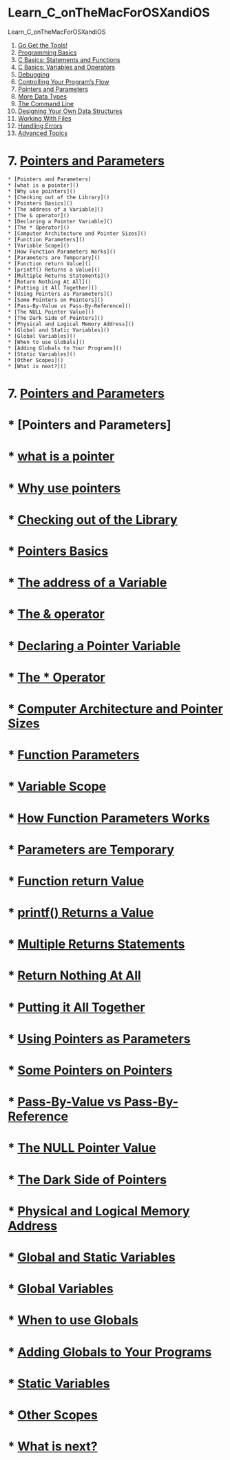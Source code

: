 # Learn_C_onTheMacForOSXandiOS

Learn_C_onTheMacForOSXandiOS

1. [Go Get the Tools!]()
2. [Programming Basics]()
3. [C Basics: Statements and Functions]()
4. [C Basics: Variables and Operators]()
5. [Debugging]()
6. [Controlling Your Program’s Flow]()
7. [Pointers and Parameters]()
8. [More Data Types]()
9. [The Command Line]()
10. [Designing Your Own Data Structures]()
11. [Working With Files]()
12. [Handling Errors]()
13. [Advanced Topics]()


# 7. [Pointers and Parameters]()

	* [Pointers and Parameters]
	* [what is a pointer]()
	* [Why use pointers]()
	* [Checking out of the Library]()
	* [Pointers Basics]()
	* [The address of a Variable]()
	* [The & operator]()
	* [Declaring a Pointer Variable]()
	* [The * Operator]()
	* [Computer Architecture and Pointer Sizes]()
	* [Function Parameters]()
	* [Variable Scope]()
	* [How Function Parameters Works]()
	* [Parameters are Temporary]()
	* [Function return Value]()
	* [printf() Returns a Value]()
	* [Multiple Returns Statements]()
	* [Return Nothing At All]()
	* [Putting it All Together]()
	* [Using Pointers as Parameters]()
	* [Some Pointers on Pointers]()
	* [Pass-By-Value vs Pass-By-Reference]()
	* [The NULL Pointer Value]()
	* [The Dark Side of Pointers]()
	* [Physical and Logical Memory Address]()
	* [Global and Static Variables]()
	* [Global Variables]()
	* [When to use Globals]()
	* [Adding Globals to Your Programs]()
	* [Static Variables]()
	* [Other Scopes]()
	* [What is next?]()
                       

# 7. [Pointers and Parameters]()

#	* [Pointers and Parameters]
# * [what is a pointer]()
# * [Why use pointers]()
# * [Checking out of the Library]()
# * [Pointers Basics]()
# * [The address of a Variable]()
# * [The & operator]()
# * [Declaring a Pointer Variable]()
# * [The * Operator]()
# * [Computer Architecture and Pointer Sizes]()
# * [Function Parameters]()
# * [Variable Scope]()
# * [How Function Parameters Works]()
# * [Parameters are Temporary]()
# * [Function return Value]()
# * [printf() Returns a Value]()
# * [Multiple Returns Statements]()
# * [Return Nothing At All]()
# * [Putting it All Together]()
# * [Using Pointers as Parameters]()
# * [Some Pointers on Pointers]()
# * [Pass-By-Value vs Pass-By-Reference]()
# * [The NULL Pointer Value]()
# * [The Dark Side of Pointers]()
# * [Physical and Logical Memory Address]()
# * [Global and Static Variables]()
# * [Global Variables]()
# * [When to use Globals]()
# * [Adding Globals to Your Programs]()
# * [Static Variables]()
# * [Other Scopes]()
# * [What is next?]()
